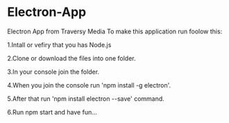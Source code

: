 # Electron-App
Electron App from Traversy Media
To make this application run foolow this:

1.Intall or vefiry that you has Node.js

2.Clone or download the files into one folder.

3.In your console join the folder.

4.When you join the console run 'npm install -g electron'.

5.After that run 'npm install electron --save' command.

6.Run npm start and have fun...
